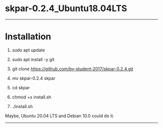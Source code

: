 # skpar-0.2.4_Ubuntu18.04LTS


-----
# Installation


1. sudo apt update


2. sudo apt install -y git


3. git clone  https://github.com/by-student-2017/skpar-0.2.4.git


4. mv skpar-0.2.4 skpar


5. cd skpar


6. chmod +x install.sh


7. ./install.sh


Maybe, Ubuntu 20.04 LTS and Debian 10.0 could do it.


-----